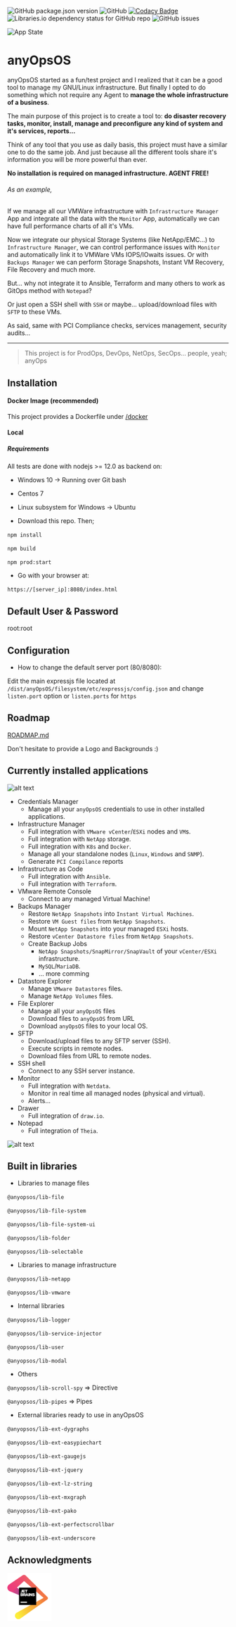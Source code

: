 ![GitHub package.json version](https://img.shields.io/github/package-json/v/infnada/sysos)
![GitHub](https://img.shields.io/github/license/infnada/sysos)
[![Codacy Badge](https://api.codacy.com/project/badge/Grade/a1b007a1ce974bc590480ac0e943e8a2)](https://www.codacy.com/manual/inf.nada/SysOS?utm_source=github.com&amp;utm_medium=referral&amp;utm_content=infnada/SysOS&amp;utm_campaign=Badge_Grade)
![Libraries.io dependency status for GitHub repo](https://img.shields.io/librariesio/github/infnada/sysos)
![GitHub issues](https://img.shields.io/github/issues/infnada/sysos)

![App State](https://img.shields.io/badge/state-alpha-red?style=for-the-badge)


# anyOpsOS

anyOpsOS started as a fun/test project and I realized that it can be a good tool to manage my GNU/Linux infrastructure. But finally I opted to do something which not require any Agent to **manage the whole infrastructure of a business**.

The main purpose of this project is to create a tool to: **do disaster recovery tasks, monitor, install, manage and preconfigure any kind of system and it's services, reports...**

Think of any tool that you use as daily basis, this project must have a similar one to do the same job. And just because all the different tools share it's information you will be more powerful than ever.

**No installation is required on managed infrastructure. AGENT FREE!**

###### As an example,
If we manage all our VMWare infrastructure with `Infrastructure Manager` App and integrate all the data with the `Monitor` App, automatically we can have full performance charts of all it's VMs.

Now we integrate our physical Storage Systems (like NetApp/EMC...) to `Infrastructure Manager`, we can control performance issues with `Monitor` and automatically link it to VMWare VMs IOPS/IOwaits issues. Or with `Backups Manager` we can perform Storage Snapshots, Instant VM Recovery, File Recovery and much more.

But... why not integrate it to Ansible, Terraform and many others to work as GitOps method with `Notepad`?

Or just open a SSH shell with `SSH` or maybe... upload/download files with `SFTP` to these VMs.

As said, same with PCI Compliance checks, services management, security audits...

---

> This project is for ProdOps, DevOps, NetOps, SecOps... people, yeah; anyOps

## Installation

#### Docker Image (recommended)

This project provides a Dockerfile under [/docker](docker/)

#### Local

##### Requirements
All tests are done with nodejs >= 12.0 as backend on:
- Windows 10 -> Running over Git bash
- Centos 7
- Linux subsystem for Windows -> Ubuntu


- Download this repo. Then;

`npm install`

`npm build`

`npm prod:start`

- Go with your browser at:

`https://[server_ip]:8080/index.html`

## Default User & Password
root:root

## Configuration

- How to change the default server port (80/8080):

Edit the main expressjs file located at `/dist/anyOpsOS/filesystem/etc/expressjs/config.json` and change `listen.port` option or `listen.ports` for `https`

## Roadmap

[ROADMAP.md](ROADMAP.md)

Don't hesitate to provide a Logo and Backgrounds :)

## Currently installed applications

![alt text](https://isartnavarro.io/img/anyOpsOS/smanager_app.png "Infrastructure Manager app")

- Credentials Manager
    - Manage all your `anyOpsOS` credentials to use in other installed applications.
- Infrastructure Manager
    - Full integration with `VMware vCenter`/`ESXi` nodes and `VM`s.
    - Full integration with `NetApp` storage.
    - Full integration with `K8s` and `Docker`.
    - Manage all your standalone nodes (`Linux`, `Windows` and `SNMP`).
    - Generate `PCI Compilance` reports
- Infrastructure as Code
    - Full integration with `Ansible`.
    - Full integration with `Terraform`.
- VMware Remote Console
    - Connect to any managed Virtual Machine!
- Backups Manager
    - Restore `NetApp Snapshots` into `Instant Virtual Machines`.
    - Restore `VM Guest files` from `NetApp Snapshots`.
    - Mount `NetApp Snapshots` into your managed `ESXi` hosts.
    - Restore `vCenter Datastore files` from `NetApp Snapshots`.
    - Create Backup Jobs
        - `NetApp Snapshots/SnapMirror/SnapVault` of your `vCenter/ESXi` infrastructure.
        - `MySQL`/`MariaDB`.
        - ... more comming
- Datastore Explorer
    - Manage `VMware Datastores` files.
    - Manage `NetApp Volumes` files.
- File Explorer
    - Manage all your `anyOpsOS` files
    - Download files to `anyOpsOS` from URL
    - Download `anyOpsOS` files to your local OS.
- SFTP
    - Download/upload files to any SFTP server (SSH).
    - Execute scripts in remote nodes.
    - Download files from URL to remote nodes.
- SSH shell
    - Connect to any SSH server instance.
- Monitor
    - Full integration with `Netdata`.
    - Monitor in real time all managed nodes (physical and virtual).
    - Alerts...
- Drawer
    - Full integration of `draw.io`.
- Notepad
    - Full integration of `Theia`.

![alt text](https://isartnavarro.io/img/anyOpsOS/sftp_app.png "SFTP app")

## Built in libraries

- Libraries to manage files

`@anyopsos/lib-file`

`@anyopsos/lib-file-system`

`@anyopsos/lib-file-system-ui`

`@anyopsos/lib-folder`

`@anyopsos/lib-selectable`

- Libraries to manage infrastructure

`@anyopsos/lib-netapp`

`@anyopsos/lib-vmware`

- Internal libraries

`@anyopsos/lib-logger`

`@anyopsos/lib-service-injector`

`@anyopsos/lib-user`

`@anyopsos/lib-modal`

- Others

`@anyopsos/lib-scroll-spy` => Directive

`@anyopsos/lib-pipes` => Pipes


- External libraries ready to use in anyOpsOS

`@anyopsos/lib-ext-dygraphs`

`@anyopsos/lib-ext-easypiechart`

`@anyopsos/lib-ext-gaugejs`

`@anyopsos/lib-ext-jquery`

`@anyopsos/lib-ext-lz-string`

`@anyopsos/lib-ext-mxgraph`

`@anyopsos/lib-ext-pako`

`@anyopsos/lib-ext-perfectscrollbar`

`@anyopsos/lib-ext-underscore`


## Acknowledgments

[<img src="docs/assets/jetbrains.png" width="100">](https://www.jetbrains.com/?from=anyOpsOS)
